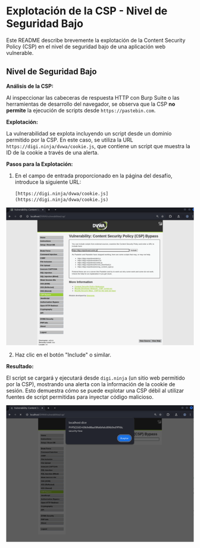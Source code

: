 # Explotación de la CSP - Nivel de Seguridad Bajo

Este README describe brevemente la explotación de la Content Security Policy (CSP) en el nivel de seguridad bajo de una aplicación web vulnerable.

## Nivel de Seguridad Bajo

**Análisis de la CSP:**

Al inspeccionar las cabeceras de respuesta HTTP con Burp Suite o las herramientas de desarrollo del navegador, se observa que la CSP **no permite** la ejecución de scripts desde `https://pastebin.com`.

**Explotación:**

La vulnerabilidad se explota incluyendo un script desde un dominio permitido por la CSP. En este caso, se utiliza la URL `https://digi.ninja/dvwa/cookie.js`, que contiene un script que muestra la ID de la cookie a través de una alerta.

**Pasos para la Explotación:**

1.  En el campo de entrada proporcionado en la página del desafío, introduce la siguiente URL:

    ```
    [https://digi.ninja/dvwa/cookie.js](https://digi.ninja/dvwa/cookie.js)
    ```
![imagen csp 1](../../assets/CSPLow01.png)

2.  Haz clic en el botón "Include" o similar.

**Resultado:**

El script se cargará y ejecutará desde `digi.ninja` (un sitio web permitido por la CSP), mostrando una alerta con la información de la cookie de sesión. Esto demuestra cómo se puede explotar una CSP débil al utilizar fuentes de script permitidas para inyectar código malicioso.

![imagen csp 2](../../assets/CSPLow02.png)